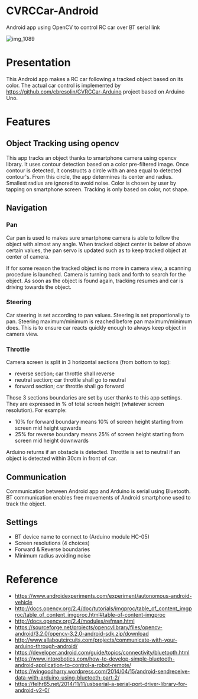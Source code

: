 # CVRCCar-Android
Android app using OpenCV to control RC car over BT serial link

![img_1089](https://cloud.githubusercontent.com/assets/19686240/22287899/f41f05fe-e2f4-11e6-8f29-7797587446c1.JPG)

# Presentation
This Android app makes a RC car following a tracked object based on its color.
The actual car control is implemented by https://github.com/cbresolin/CVRCCar-Arduino
project based on Arduino Uno.

# Features

## Object Tracking using opencv
This app tracks an object thanks to smartphone camera using opencv library.
It uses contour detection based on a color pre-filtered image. Once contour is
detected, it constructs a circle with an area equal to detected contour's.
From this circle, the app determines its center and radius. Smallest radius are
ignored to avoid noise. Color is chosen by user by tapping on smartphone screen.
Tracking is only based on color, not shape.

## Navigation

### Pan
Car pan is used to makes sure smartphone camera is able to follow the object with
almost any angle. When tracked object center is below of above certain values,
the pan servo is updated such as to keep tracked object at center of camera.

If for some reason the tracked object is no more in camera view, a scanning procedure
is launched. Camera is turning back and forth to search for the object. As soon
as the object is found again, tracking resumes and car is driving towards the object.

### Steering
Car steering is set according to pan values. Steering is set proportionally to pan.
Steering maximum/minimum is reached before pan maximum/minimum does.
This is to ensure car reacts quickly enough to always keep object in camera view.

### Throttle
Camera screen is split in 3 horizontal sections (from bottom to top):
- reverse section; car throttle shall reverse
- neutral section; car throttle shall go to neutral
- forward section; car throttle shall go forward

Those 3 sections boundaries are set by user thanks to this app settings.
They are expressed in % of total screen height (whatever screen resolution).
For example:
- 10% for forward boundary means 10% of screen height starting from screen mid height
upwards
- 25% for reverse boundary means 25% of screen height starting from screen mid height downwards

Arduino returns if an obstacle is detected.
Throttle is set to neutral if an object is detected within 30cm in front of car.

## Communication
Communication between Android app and Arduino is serial using Bluetooth.
BT communication enables free movements of Android smartphone used to track the
object.

## Settings
- BT device name to connect to (Arduino module HC-05)
- Screen resolutions (4 choices)
- Forward & Reverse boundaries
- Minimum radius avoiding noise

# Reference
- https://www.androidexperiments.com/experiment/autonomous-android-vehicle
- http://docs.opencv.org/2.4/doc/tutorials/imgproc/table_of_content_imgproc/table_of_content_imgproc.html#table-of-content-imgproc
- http://docs.opencv.org/2.4/modules/refman.html
- https://sourceforge.net/projects/opencvlibrary/files/opencv-android/3.2.0/opencv-3.2.0-android-sdk.zip/download
- http://www.allaboutcircuits.com/projects/communicate-with-your-arduino-through-android/
- https://developer.android.com/guide/topics/connectivity/bluetooth.html
- https://www.intorobotics.com/how-to-develop-simple-bluetooth-android-application-to-control-a-robot-remote/
- https://wingoodharry.wordpress.com/2014/04/15/android-sendreceive-data-with-arduino-using-bluetooth-part-2/
- https://felhr85.net/2014/11/11/usbserial-a-serial-port-driver-library-for-android-v2-0/
